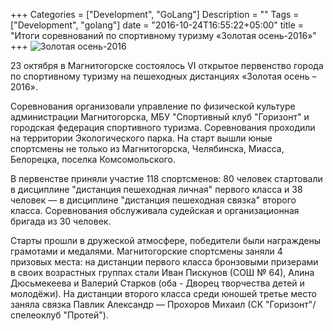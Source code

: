 +++
Categories = ["Development", "GoLang"]
Description = ""
Tags = ["Development", "golang"]
date = "2016-10-24T16:55:22+05:00"
title = "Итоги соревнований по спортивному туризму «Золотая осень-2016»"
+++
![Золотая осень-2016](/images/tourism1016.jpg)

23 октября в Магнитогорске состоялось VI открытое первенство города по спортивному туризму на пешеходных дистанциях «Золотая осень – 2016». 
<!--more-->

Соревнования организовали управление по физической культуре администрации Магнитогорска, МБУ "Спортивный клуб "Горизонт" и городская федерация спортивного туризма. Соревнования проходили на территории Экологического парка. На старт вышли юные спортсмены не только из Магнитогорска, Челябинска, Миасса, Белорецка, поселка Комсомольского.

В первенстве приняли участие 118 спортсменов: 80 человек стартовали в дисциплине "дистанция пешеходная личная" первого класса и 38 человек — в дисциплине "дистанция пешеходная связка" второго класса. Соревнования обслуживала судейская и организационная бригада из 30 человек.

Старты прошли в дружеской атмосфере, победители были награждены грамотами и медалями. 
Магнитогорские спортсмены заняли 4 призовых места: на дистанции первого класса бронзовыми призерами в своих возрастных группах стали Иван Пискунов (СОШ № 64), Алина Дюсьмекеева и Валерий Старков (оба - Дворец творчества детей и молодёжи). На дистанции второго класса среди юношей третье место заняла связка Павлик Александр — Прохоров Михаил (СК "Горизонт"/спелеоклуб "Протей").